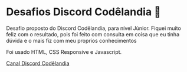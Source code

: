 # Desafios Discord Codêlandia 👋

Desafio proposto do Discord Codêlandia, para nível Júnior. Fiquei muito feliz com o resultado, pois foi feito com consulta em coisa que eu tinha dúvida e o mais fiz com meu proprios conhecimentos

Foi usado HTML, CSS Responsive e Javascript.

[Canal Discord Codêlandia](https://discord.com/channels/853354677411905578/853363178901733387)